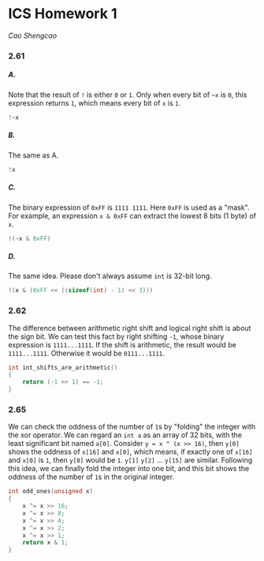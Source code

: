 # ICS Homework 1

*Cao Shengcao*

### 2.61

##### A.

Note that the result of `!` is either `0` or `1`. Only when every bit of `~x` is `0`, this expression returns `1`, which means every bit of `x` is `1`.

```c
!~x
```

##### B.

The same as A.

```c
!x
```

##### C.

The binary expression of `0xFF` is `1111 1111`. Here `0xFF` is used as a "mask". For example, an expression `x & 0xFF` can extract the lowest 8 bits (1 byte) of `x`.

```c
!(~x & 0xFF)
```

##### D.

The same idea. Please don't always assume `int` is 32-bit long.

```c
!(x & (0xFF << ((sizeof(int) - 1) << 3)))
```

### 2.62

The difference between arithmetic right shift and logical right shift is about the sign bit. We can test this fact by right shifting `-1`, whose binary expression is `1111...1111`. If the shift is arithmetic, the result would be `1111...1111`. Otherwise it would be `0111...1111`.

```c
int int_shifts_are_arithmetic()
{
    return (-1 >> 1) == -1;
}
```

### 2.65

We can check the oddness of the number of `1`s by "folding" the integer with the xor operator. We can regard an `int a` as an array of 32 bits, with the least significant bit named `a[0]`. Consider `y = x ^ (x >> 16)`, then `y[0]` shows the oddness of `x[16]` and `x[0]`, which means, if exactly one of `x[16]` and `x[0]` is `1`, then `y[0]` would be `1`. `y[1]` `y[2]` ... `y[15]` are similar. Following this idea, we can finally fold the integer into one bit, and this bit shows the oddness of the number of `1`s in the original integer.

```c
int odd_ones(unsigned x)
{
    x ^= x >> 16;
    x ^= x >> 8;
    x ^= x >> 4;
    x ^= x >> 2;
    x ^= x >> 1;
    return x & 1;
}
```

